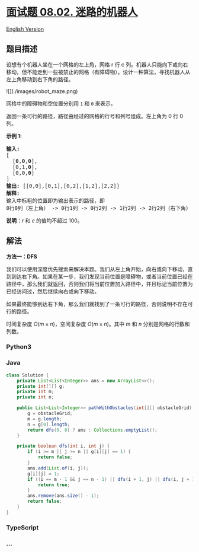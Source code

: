 # [面试题 08.02. 迷路的机器人](https://leetcode.cn/problems/robot-in-a-grid-lcci)

[English Version](/lcci/08.02.Robot%20in%20a%20Grid/README_EN.md)

## 题目描述

<!-- 这里写题目描述 -->
<p>设想有个机器人坐在一个网格的左上角，网格 r 行 c 列。机器人只能向下或向右移动，但不能走到一些被禁止的网格（有障碍物）。设计一种算法，寻找机器人从左上角移动到右下角的路径。</p>
![](./images/robot_maze.png)
<p>网格中的障碍物和空位置分别用 <code>1</code> 和 <code>0</code> 来表示。</p>
<p>返回一条可行的路径，路径由经过的网格的行号和列号组成。左上角为 0 行 0 列。</p>
<p><strong>示例&nbsp;1:</strong></p>
<pre><strong>输入:
</strong>[
&nbsp; [<strong>0</strong>,<strong>0</strong>,<strong>0</strong>],
&nbsp; [0,1,<strong>0</strong>],
&nbsp; [0,0,<strong>0</strong>]
]
<strong>输出:</strong> [[0,0],[0,1],[0,2],[1,2],[2,2]]
<strong>解释: 
</strong>输入中标粗的位置即为输出表示的路径，即
0行0列（左上角） -&gt; 0行1列 -&gt; 0行2列 -&gt; 1行2列 -&gt; 2行2列（右下角）</pre>
<p><strong>说明：</strong><em>r</em>&nbsp;和 <em>c </em>的值均不超过 100。</p>

## 解法

<!-- 这里可写通用的实现逻辑 -->

**方法一：DFS**

我们可以使用深度优先搜索来解决本题。我们从左上角开始，向右或向下移动，直到到达右下角。如果在某一步，我们发现当前位置是障碍物，或者当前位置已经在路径中，那么我们就返回，否则我们将当前位置加入路径中，并且标记当前位置为已经访问过，然后继续向右或向下移动。

如果最终能够到达右下角，那么我们就找到了一条可行的路径，否则说明不存在可行的路径。

时间复杂度 $O(m \times n)$，空间复杂度 $O(m \times n)$。其中 $m$ 和 $n$ 分别是网格的行数和列数。

<!-- tabs:start -->

### **Python3**

<!-- 这里可写当前语言的特殊实现逻辑 -->



### **Java**

<!-- 这里可写当前语言的特殊实现逻辑 -->

```java
class Solution {
    private List<List<Integer>> ans = new ArrayList<>();
    private int[][] g;
    private int m;
    private int n;

    public List<List<Integer>> pathWithObstacles(int[][] obstacleGrid) {
        g = obstacleGrid;
        m = g.length;
        n = g[0].length;
        return dfs(0, 0) ? ans : Collections.emptyList();
    }

    private boolean dfs(int i, int j) {
        if (i >= m || j >= n || g[i][j] == 1) {
            return false;
        }
        ans.add(List.of(i, j));
        g[i][j] = 1;
        if ((i == m - 1 && j == n - 1) || dfs(i + 1, j) || dfs(i, j + 1)) {
            return true;
        }
        ans.remove(ans.size() - 1);
        return false;
    }
}
```









### **TypeScript**







### **...**

```

```


